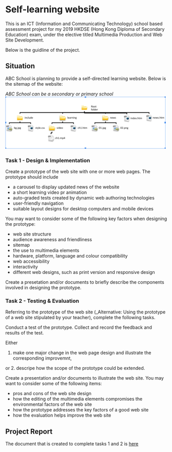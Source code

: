 # Self-learning website

This is an ICT (Information and Communicating Technology) school based assessment project for my 2019 HKDSE (Hong Kong Diploma of Secondary Education) exam, under the elective titled Multimedia Production and Web Site Development.

Below is the guidline of the project.

## Situation

ABC School is planning to provide a self-directed learning website. Below is the sitemap of the website:

_ABC School can be a secondary or primary school_
![Sitemap](guideline_sitemap.png "Sitemap")

### Task 1 - Design & Implementation

Create a prototype of the web site with one or more web pages. The prototype should include

- a carousel to display updated news of the website
- a short learning video pr animation
- auto-graded tests created by dynamic web authoring technologies
- user-friendly navigation
- suitable layout designs for desktop computers and mobile devices

You may want to consider some of the following key factors when designing the prototype:

- web site structure
- audience awareness and friendliness
- sitemap
- the use to multimedia elements
- hardware, platform, language and colour compatibility
- web accessibility
- interactivity
- different web designs, such as print version and responsive design 

Create a presetation and/or documents to briefly describe the components involved in designing the prototype.

### Task 2 - Testing & Evaluation

Referring to the prototype of the web site (_Alternative: Using the prototype of a web site stipulated by your teacher), complete the following tasks.

Conduct a test of the prototype. Collect and record the feedback and results of the test.

Either 
1. make one major change in the web page design and illustrate the corresponding improvemnt,

or 
2. descripe how the scope of the prototype could be extended.

Create a presentation and/or documents to illustrate the web site. You may want to consider some of the following items:
- pros and cons of the web site design
- how the editing of the multimedia elements compromises the environmental factors of the web site 
- how the prototype addresses the key factors of a good web site
- how the evaluation helps improve the web site

## Project Report

The document that is created to complete tasks 1 and 2 is [here](https://github.com/intezzz/SBA-self-learning/blob/main/README.pdf)
